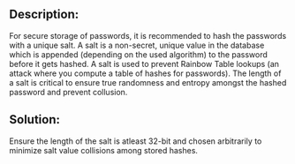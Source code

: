 ## Description:

For secure storage of passwords, it is recommended to hash the passwords with a unique salt. A salt is a non-secret, unique value in the database which is appended (depending on the used algorithm) to the password before it gets hashed. A salt is used to prevent Rainbow Table lookups (an attack where you compute a table of hashes for passwords). The length of a salt is critical to ensure true randomness and entropy amongst the hashed password and prevent collusion.


## Solution:

Ensure the length of the salt is atleast 32-bit and chosen arbitrarily to minimize salt value collisions among stored hashes.
